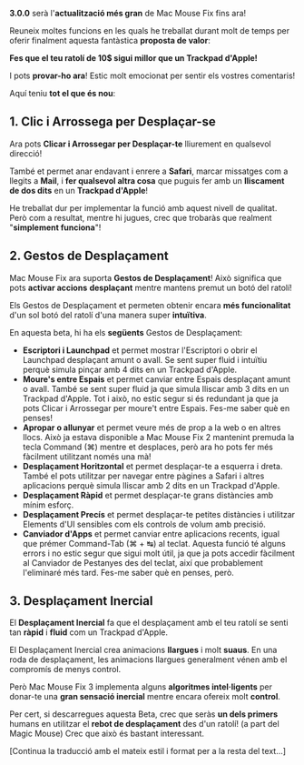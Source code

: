 **3.0.0** serà l'**actualització més gran** de Mac Mouse Fix fins ara!

Reuneix moltes funcions en les quals he treballat durant molt de temps per oferir finalment aquesta fantàstica **proposta de valor**:

**Fes que el teu ratolí de 10$ sigui millor que un Trackpad d'Apple!**

I pots **provar-ho ara**! Estic molt emocionat per sentir els vostres comentaris!

Aquí teniu **tot el que és nou**:

## 1. Clic i Arrossega per Desplaçar-se

Ara pots **Clicar i Arrossegar per Desplaçar-te** lliurement en qualsevol direcció!

També et permet anar endavant i enrere a **Safari**, marcar missatges com a llegits a **Mail**, i **fer qualsevol altra cosa** que puguis fer amb un **lliscament de dos dits** en un **Trackpad d'Apple**!

He treballat dur per implementar la funció amb aquest nivell de qualitat. Però com a resultat, mentre hi jugues, crec que trobaràs que realment "**simplement funciona**"!

## 2. Gestos de Desplaçament

Mac Mouse Fix ara suporta **Gestos de Desplaçament**!
Això significa que pots **activar accions** **desplaçant** mentre mantens premut un botó del ratolí!

Els Gestos de Desplaçament et permeten obtenir encara **més funcionalitat** d'un sol botó del ratolí d'una manera super **intuïtiva**.

En aquesta beta, hi ha els **següents** Gestos de Desplaçament:

  - **Escriptori i Launchpad** et permet mostrar l'Escriptori o obrir el Launchpad desplaçant amunt o avall. Se sent super fluid i intuïtiu perquè simula pinçar amb 4 dits en un Trackpad d'Apple.
  - **Moure's entre Espais** et permet canviar entre Espais desplaçant amunt o avall. També se sent super fluid ja que simula lliscar amb 3 dits en un Trackpad d'Apple. Tot i això, no estic segur si és redundant ja que ja pots Clicar i Arrossegar per moure't entre Espais. Fes-me saber què en penses!
  - **Apropar o allunyar** et permet veure més de prop a la web o en altres llocs. Això ja estava disponible a Mac Mouse Fix 2 mantenint premuda la tecla Command (⌘) mentre et desplaces, però ara ho pots fer més fàcilment utilitzant només una mà!
  - **Desplaçament Horitzontal** et permet desplaçar-te a esquerra i dreta. També el pots utilitzar per navegar entre pàgines a Safari i altres aplicacions perquè simula lliscar amb 2 dits en un Trackpad d'Apple.
  - **Desplaçament Ràpid** et permet desplaçar-te grans distàncies amb mínim esforç.
  - **Desplaçament Precís** et permet desplaçar-te petites distàncies i utilitzar Elements d'UI sensibles com els controls de volum amb precisió.
  - **Canviador d'Apps** et permet canviar entre aplicacions recents, igual que prémer Command-Tab (⌘ + ↹) al teclat. Aquesta funció té alguns errors i no estic segur que sigui molt útil, ja que ja pots accedir fàcilment al Canviador de Pestanyes des del teclat, així que probablement l'eliminaré més tard. Fes-me saber què en penses, però.

## 3. Desplaçament Inercial

El **Desplaçament Inercial** fa que el desplaçament amb el teu ratolí se senti tan **ràpid** i **fluid** com un Trackpad d'Apple.

El Desplaçament Inercial crea animacions **llargues** i molt **suaus**. En una roda de desplaçament, les animacions llargues generalment vénen amb el compromís de menys control.

Però Mac Mouse Fix 3 implementa alguns **algoritmes intel·ligents** per donar-te una **gran sensació inercial** mentre encara ofereix molt **control**.

Per cert, si descarregues aquesta Beta, crec que seràs **un dels primers** humans en utilitzar el **rebot de desplaçament** des d'un ratolí! (a part del Magic Mouse) Crec que això és bastant interessant.

[Continua la traducció amb el mateix estil i format per a la resta del text...]